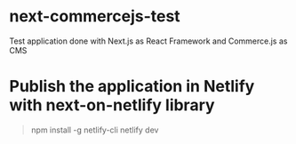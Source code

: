 # next-commercejs-test

Test application done with Next.js as React Framework and Commerce.js as CMS

# Publish the application in Netlify with next-on-netlify library

> npm install -g netlify-cli
> netlify dev
